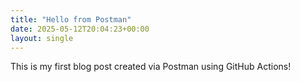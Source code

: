```yaml
---
title: "Hello from Postman"
date: 2025-05-12T20:04:23+00:00
layout: single
---
```


This is my first blog post created via Postman using GitHub Actions!
